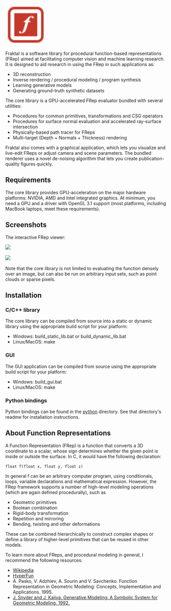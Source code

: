 <img width="128" height="128" src="res/fraktal-logo.svg">

Fraktal is a software library for procedural function-based representations (FRep) aimed at facilitating computer vision and machine learning research. It is designed to aid research in using the FRep in such applications as:

* 3D reconstruction
* Inverse rendering / procedural modeling / program synthesis
* Learning generative models
* Generating ground-truth synthetic datasets

The core library is a GPU-accelerated FRep evaluator bundled with several utilities:

* Procedures for common primitives, transformations and CSG operators
* Procedures for surface normal evaluation and accelerated ray-surface intersection
* Physically-based path tracer for FReps
* Multi-target (Depth + Normals + Thickness) rendering

Fraktal also comes with a graphical application, which lets you visualize and live-edit FReps or adjust camera and scene parameters. The bundled renderer uses a novel de-noising algorithm that lets you create publication-quality figures quickly.

## Requirements

The core library provides GPU-acceleration on the major hardware platforms: NVIDIA, AMD and Intel integrated graphics. At minimum, you need a GPU and a driver with OpenGL 3.1 support (most platforms, including MacBook laptops, meet these requirements).

## Screenshots

The interactive FRep viewer:

<a href="https://lightbits.github.io/fraktal/gui1.png"><img src="https://lightbits.github.io/fraktal/gui1.png" style="display:inline-block;width:45%;"></a>

<a href="https://lightbits.github.io/fraktal/example_output.png"><img src="https://lightbits.github.io/fraktal/example_output.png" style="display:inline-block;width:45%;"></a>

Note that the core library is not limited to evaluating the function densely over an image, but can also be run on arbitrary input sets, such as point clouds or sparse pixels.

## Installation

### C/C++ library
The core library can be compiled from source into a static or dynamic library using the appropriate build script for your platform:

* Windows: build_static_lib.bat or build_dynamic_lib.bat
* Linux/MacOS: make

### GUI
The GUI application can be compiled from source using the appropriate build script for your platform:

* Windows: build_gui.bat
* Linux/MacOS: make

### Python bindings
Python bindings can be found in the [python](python) directory. See that directory's readme for installation instructions.

## About Function Representations

A Function Representation (FRep) is a function that converts a 3D coordinate to a scalar, whose sign determines whether the given point is inside or outside the surface. In C, it would have the following declaration:

```
float f(float x, float y, float z)
```

In general f can be an arbitrary computer program, using conditionals, loops, variable declarations and mathematical expression. However, the FRep framework supports a number of high-level modeling operations (which are again defined procedurally), such as

* Geometric primitives
* Boolean combination
* Rigid-body transformation
* Repetition and mirroring
* Bending, twisting and other deformations

These can be combined hierarchically to construct complex shapes or define a library of higher-level primitives that can be reused in other models.

To learn more about FReps, and procedural modeling in general, I recommend the following resources:

* [Wikipedia](https://en.wikipedia.org/wiki/Function_representation)
* [HyperFun](http://www.hyperfun.org/F-rep.html)
* A. Pasko, V. Adzhiev, A. Sourin and V. Savchenko. Function Representation in Geometric Modeling: Concepts, Implementation and Applications. 1995.
* [J. Snyder and J. Kajiya. Generative Modeling: A Symbolic System for Geometric Modeling. 1992. ](https://ohiostate.pressbooks.pub/app/uploads/sites/45/2017/09/generative-snyder-kajiya.pdf)
